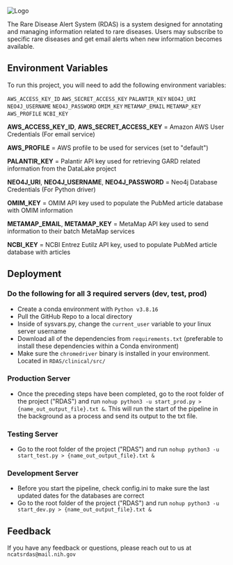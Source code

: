 
![Logo](https://rdas.ncats.nih.gov/assets/rdas_final_gradient.webp)


The Rare Disease Alert System (RDAS) is a system designed for annotating and managing information related to rare diseases. Users may subscribe to specific rare diseases and get email alerts when new information becomes available.


## Environment Variables

To run this project, you will need to add the following environment variables:

`AWS_ACCESS_KEY_ID`
`AWS_SECRET_ACCESS_KEY`
`PALANTIR_KEY`
`NEO4J_URI`
`NEO4J_USERNAME`
`NEO4J_PASSWORD`
`OMIM_KEY`
`METAMAP_EMAIL`
`METAMAP_KEY`
`AWS_PROFILE`
`NCBI_KEY` 

**AWS_ACCESS_KEY_ID**, **AWS_SECRET_ACCESS_KEY** = Amazon AWS User Credentials (For email service)

**AWS_PROFILE** = AWS profile to be used for services (set to "default")

**PALANTIR_KEY** = Palantir API key used for retrieving GARD related information from the DataLake project

**NEO4J_URI**, **NEO4J_USERNAME**, **NEO4J_PASSWORD** = Neo4j Database Credentials (For Python driver)

**OMIM_KEY** = OMIM API key used to populate the PubMed article database with OMIM information

**METAMAP_EMAIL**, **METAMAP_KEY** = MetaMap API key used to send information to their batch MetaMap services

**NCBI_KEY** = NCBI Entrez Eutilz API key, used to populate PubMed article database with articles
## Deployment
### Do the following for all 3 required servers (dev, test, prod)
* Create a conda environment with `Python v3.8.16`
* Pull the GitHub Repo to a local directory
* Inside of sysvars.py, change the `current_user` variable to your linux server username
* Download all of the dependencies from `requirements.txt` (preferable to install these dependencies within a Conda environment)
* Make sure the `chromedriver` binary is installed in your environment. Located in `RDAS/clinical/src/`
### Production Server
* Once the preceding steps have been completed, go to the root folder of the project ("RDAS") and run `nohup python3 -u start_prod.py > {name_out_output_file}.txt &`. This will run the start of the pipeline in the background as a process and send its output to the txt file.

### Testing Server
* Go to the root folder of the project ("RDAS") and run `nohup python3 -u start_test.py > {name_out_output_file}.txt &`

### Development Server
* Before you start the pipeline, check config.ini to make sure the last updated dates for the databases are correct
* Go to the root folder of the project ("RDAS") and run `nohup python3 -u start_dev.py > {name_out_output_file}.txt &`
## Feedback

If you have any feedback or questions, please reach out to us at `ncatsrdas@mail.nih.gov`

